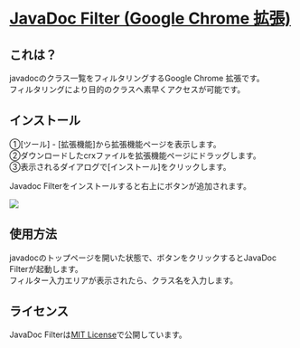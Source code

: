 [JavaDoc Filter (Google Chrome 拡張)](https://junk-box.github.io/javadoc-filter.crx/index.html)
=====================================================================

これは？
--------

javadocのクラス一覧をフィルタリングするGoogle Chrome 拡張です。  
フィルタリングにより目的のクラスへ素早くアクセスが可能です。

インストール
------------

①[ツール] - [拡張機能]から拡張機能ページを表示します。  
②ダウンロードしたcrxファイルを拡張機能ページにドラッグします。  
③表示されるダイアログで[インストール]をクリックします。  

Javadoc Filterをインストールすると右上にボタンが追加されます。

<img src="http://junk-box.github.io/javadoc-filter.crx/img/ssEx.png">

使用方法
--------

javadocのトップページを開いた状態で、ボタンをクリックするとJavaDoc Filterが起動します。  
フィルター入力エリアが表示されたら、クラス名を入力します。

ライセンス
----------

JavaDoc Filterは[MIT License](https://github.com/junk-box/javadoc-filter.crx/blob/master/MIT-LICENSE)で公開しています。
